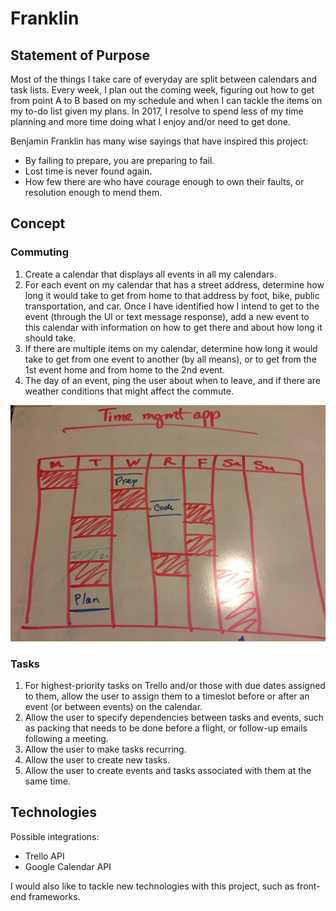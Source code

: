 # Franklin

## Statement of Purpose

Most of the things I take care of everyday are split between calendars and task lists.  Every week, I plan out the coming week, figuring out how to get from point A to B based on my schedule and when I can tackle the items on my to-do list given my plans.  In 2017, I resolve to spend less of my time planning and more time doing what I enjoy and/or need to get done.

Benjamin Franklin has many wise sayings that have inspired this project:
* By failing to prepare, you are preparing to fail. 
* Lost time is never found again. 
* How few there are who have courage enough to own their faults, or resolution enough to mend them.

## Concept

### Commuting

1. Create a calendar that displays all events in all my calendars.
2. For each event on my calendar that has a street address, determine how long it would take to get from home to that address by foot, bike, public transportation, and car.  Once I have identified how I intend to get to the event (through the UI or text message response), add a new event to this calendar with information on how to get there and about how long it should take.
3. If there are multiple items on my calendar, determine how long it would take to get from one event to another (by all means), or to get from the 1st event home and from home to the 2nd event.
4. The day of an event, ping the user about when to leave, and if there are weather conditions that might affect the commute.

![Calendar mockup](static/image.jpg?raw=true "Calendar mockup")

### Tasks

1. For highest-priority tasks on Trello and/or those with due dates assigned to them, allow the user to assign them to a timeslot before or after an event (or between events) on the calendar.
2. Allow the user to specify dependencies between tasks and events, such as packing that needs to be done before a flight, or follow-up emails following a meeting.
3. Allow the user to make tasks recurring.
4. Allow the user to create new tasks.
5. Allow the user to create events and tasks associated with them at the same time.

## Technologies

Possible integrations:
* Trello API
* Google Calendar API

I would also like to tackle new technologies with this project, such as front-end frameworks.
